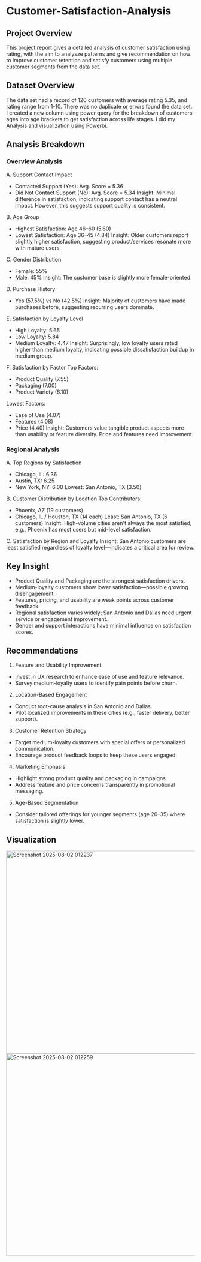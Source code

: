 # Customer-Satisfaction-Analysis

## Project Overview

This project report gives a detailed analysis of customer satisfaction using rating, with the aim to analysze patterns and give recommendation on how to improve customer retention and satisfy customers using multiple customer segments from the data set. 

## Dataset Overview

The data set had a record of 120 customers with average rating 5.35, and rating range from 1-10. There was no duplicate or errors found the data set. I created a new column using power query for the breakdown of customers ages into age brackets to get satisfaction across life stages. I did my Analysis and visualization using Powerbi.

## Analysis Breakdown

### Overview Analysis

A. Support Contact Impact
- Contacted Support (Yes): Avg. Score = 5.36
- Did Not Contact Support (No): Avg. Score = 5.34
Insight: Minimal difference in satisfaction, indicating support contact has a neutral impact. However, this suggests support quality is consistent.

B. Age Group 
- Highest Satisfaction: Age 46–60 (5.60)
- Lowest Satisfaction: Age 36–45 (4.84)
Insight: Older customers report slightly higher satisfaction, suggesting product/services resonate more with mature users.

C. Gender Distribution
- Female: 55%
- Male: 45%
Insight: The customer base is slightly more female-oriented.

D. Purchase History
- Yes (57.5%) vs No (42.5%)
Insight: Majority of customers have made purchases before, suggesting recurring users dominate.

E. Satisfaction by Loyalty Level
- High Loyalty: 5.65
- Low Loyalty: 5.84
- Medium Loyalty: 4.47
Insight: Surprisingly, low loyalty users rated higher than medium loyalty, indicating possible dissatisfaction buildup in medium group.

F. Satisfaction by Factor
Top Factors:
- Product Quality (7.55)
- Packaging (7.00)
- Product Variety (6.10)

Lowest Factors:
- Ease of Use (4.07)
- Features (4.08)
- Price (4.40)
Insight: Customers value tangible product aspects more than usability or feature diversity. Price and features need improvement.

### Regional Analysis

A. Top Regions by Satisfaction
- Chicago, IL: 6.36
- Austin, TX: 6.25
- New York, NY: 6.00
Lowest: San Antonio, TX (3.50)

B. Customer Distribution by Location
Top Contributors:
- Phoenix, AZ (19 customers)
- Chicago, IL / Houston, TX (14 each)
Least: San Antonio, TX (6 customers)
Insight: High-volume cities aren't always the most satisfied; e.g., Phoenix has most users but mid-level satisfaction.

C. Satisfaction by Region and Loyalty
Insight: San Antonio customers are least satisfied regardless of loyalty level—indicates a critical area for review.

## Key Insight

- Product Quality and Packaging are the strongest satisfaction drivers.
- Medium-loyalty customers show lower satisfaction—possible growing disengagement.
- Features, pricing, and usability are weak points across customer feedback.
- Regional satisfaction varies widely; San Antonio and Dallas need urgent service or engagement improvement.
- Gender and support interactions have minimal influence on satisfaction scores.

## Recommendations

1. Feature and Usability Improvement
- Invest in UX research to enhance ease of use and feature relevance.
- Survey medium-loyalty users to identify pain points before churn.

2. Location-Based Engagement
- Conduct root-cause analysis in San Antonio and Dallas.
- Pilot localized improvements in these cities (e.g., faster delivery, better support).

3. Customer Retention Strategy
- Target medium-loyalty customers with special offers or personalized communication.
- Encourage product feedback loops to keep these users engaged.

4. Marketing Emphasis
- Highlight strong product quality and packaging in campaigns.
- Address feature and price concerns transparently in promotional messaging.

5. Age-Based Segmentation
- Consider tailored offerings for younger segments (age 20–35) where satisfaction is slightly lower.

## Visualization

<img width="960" height="540" alt="Screenshot 2025-08-02 012237" src="https://github.com/user-attachments/assets/7a205a60-7a4f-439d-980d-8c23a86e1b13" />


<img width="960" height="540" alt="Screenshot 2025-08-02 012259" src="https://github.com/user-attachments/assets/f9817515-f9c1-49b6-9ac2-0bd1e73bc876" />
